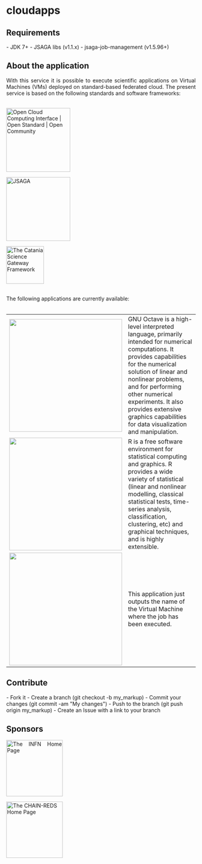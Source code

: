 # cloudapps

<h2>Requirements</h2>
- JDK 7+
- JSAGA libs (v1.1.x)
- jsaga-job-management (v1.5.96+)

<h2>About the application</h2>
<p align="justify">
With this service it is possible to execute scientific applications on Virtual Machines (VMs) deployed on standard-based federated cloud. The present service is based on the following standards and software frameworks:</br></br>

<a href="http://occi-wg.org"><img width="170" src="http://occi-wg.org/wp-content/uploads/2010/12/New-Font-Occi-horiz.-with-tagline-smalltrans.png" 
border="0" title="Open Cloud Computing Interface | Open Standard | Open Community"></a>

<a href="http://software.in2p3.fr/jsaga"><img width="170" src="http://software.in2p3.fr/jsaga/latest-release/images/logo-jsaga.png" 
border="0" title="JSAGA"></a>

<a href="http://software.in2p3.fr/jsaga"><img width="100" src="http://www.digitalmeetsculture.net/wp-content/uploads/2013/05/Catania-Science-Gateway-Framework.png" 
border="0" title="The Catania Science Gateway Framework"></a>
</br></br>

The following applications are currently available:</br></br>

<table border="0">
<tr>
<td><img width="300" src="http://www.gnu.org/software/octave/images/logo.png" border="0"></td>
<td>GNU Octave is a high-level interpreted language, primarily intended for numerical computations. It provides capabilities for the numerical solution of linear and nonlinear problems, and for performing other numerical experiments. It also provides extensive graphics capabilities for data visualization and manipulation.</td>
</tr>

<tr>
<td><img width="300" src="http://www.r-project.org/Rlogo.jpg" border="0"></td>
<td>R is a free software environment for statistical computing and graphics. R provides a wide variety of statistical (linear and nonlinear modelling, classical statistical tests, time-series analysis, classification, clustering, etc) and graphical techniques, and is highly extensible.</td>
</tr>

<tr>
<td><img width="300" src="https://science-gateway.chain-project.eu/cloudapps-portlet/images/helloworld.png" border="0"></td>
<td>This application just outputs the name of the Virtual Machine where the job has been executed.</td>
</tr>
</table>
</p>

<h2>Contribute</h2>
- Fork it
- Create a branch (git checkout -b my_markup)
- Commit your changes (git commit -am "My changes")
- Push to the branch (git push origin my_markup)
- Create an Issue with a link to your branch
 
<h2>Sponsors</h2>
<p align="justify">
<a href="http://www.infn.it/"><img width="150" src="http://www.infn.it/logo/weblogo1.gif" border="0" title="The INFN Home Page"></a>

<a href="http://www.chain-project.eu/"><img width="150" src="https://www.chain-project.eu/image/image_gallery?uuid=4b273102-2ed0-49ca-929f-c23379318171&groupId=3456180&t=1424446552904" border="0" title="The CHAIN-REDS Home Page"></a>
</p>
